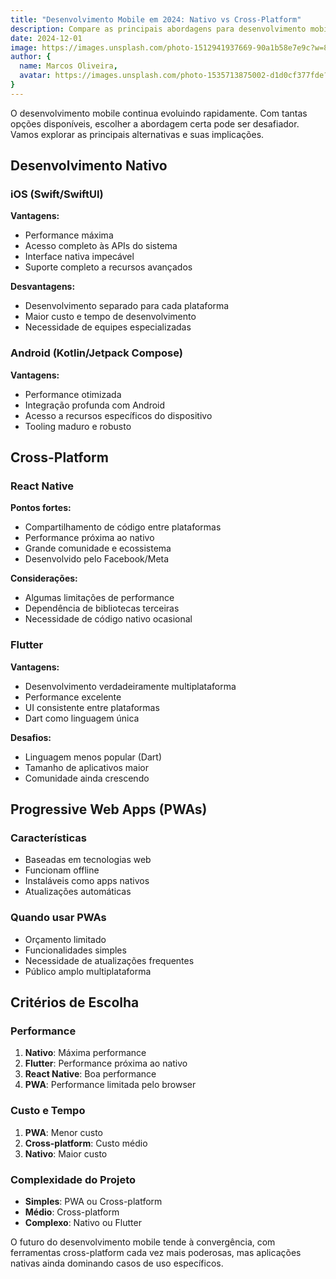 ```yaml
---
title: "Desenvolvimento Mobile em 2024: Nativo vs Cross-Platform"
description: Compare as principais abordagens para desenvolvimento mobile e descubra qual é a melhor para seu próximo projeto.
date: 2024-12-01
image: https://images.unsplash.com/photo-1512941937669-90a1b58e7e9c?w=800&h=400&fit=crop
author: {
  name: Marcos Oliveira,
  avatar: https://images.unsplash.com/photo-1535713875002-d1d0cf377fde?w=150&h=150&fit=crop&crop=face
}
---
```


O desenvolvimento mobile continua evoluindo rapidamente. Com tantas opções disponíveis, escolher a abordagem certa pode ser desafiador. Vamos explorar as principais alternativas e suas implicações.

## Desenvolvimento Nativo

### iOS (Swift/SwiftUI)
**Vantagens:**
- Performance máxima
- Acesso completo às APIs do sistema
- Interface nativa impecável
- Suporte completo a recursos avançados

**Desvantagens:**
- Desenvolvimento separado para cada plataforma
- Maior custo e tempo de desenvolvimento
- Necessidade de equipes especializadas

### Android (Kotlin/Jetpack Compose)
**Vantagens:**
- Performance otimizada
- Integração profunda com Android
- Acesso a recursos específicos do dispositivo
- Tooling maduro e robusto

## Cross-Platform

### React Native
**Pontos fortes:**
- Compartilhamento de código entre plataformas
- Performance próxima ao nativo
- Grande comunidade e ecossistema
- Desenvolvido pelo Facebook/Meta

**Considerações:**
- Algumas limitações de performance
- Dependência de bibliotecas terceiras
- Necessidade de código nativo ocasional

### Flutter
**Vantagens:**
- Desenvolvimento verdadeiramente multiplataforma
- Performance excelente
- UI consistente entre plataformas
- Dart como linguagem única

**Desafios:**
- Linguagem menos popular (Dart)
- Tamanho de aplicativos maior
- Comunidade ainda crescendo

## Progressive Web Apps (PWAs)

### Características
- Baseadas em tecnologias web
- Funcionam offline
- Instaláveis como apps nativos
- Atualizações automáticas

### Quando usar PWAs
- Orçamento limitado
- Funcionalidades simples
- Necessidade de atualizações frequentes
- Público amplo multiplataforma

## Critérios de Escolha

### Performance
1. **Nativo**: Máxima performance
2. **Flutter**: Performance próxima ao nativo
3. **React Native**: Boa performance
4. **PWA**: Performance limitada pelo browser

### Custo e Tempo
1. **PWA**: Menor custo
2. **Cross-platform**: Custo médio
3. **Nativo**: Maior custo

### Complexidade do Projeto
- **Simples**: PWA ou Cross-platform
- **Médio**: Cross-platform
- **Complexo**: Nativo ou Flutter

O futuro do desenvolvimento mobile tende à convergência, com ferramentas cross-platform cada vez mais poderosas, mas aplicações nativas ainda dominando casos de uso específicos.
